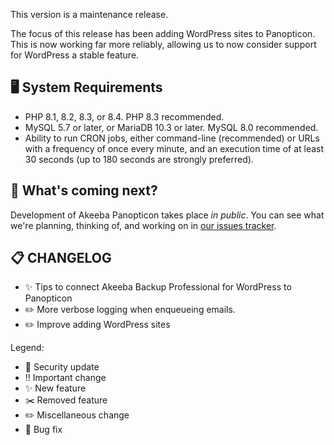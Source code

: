 This version is a maintenance release. 

The focus of this release has been adding WordPress sites to Panopticon. This is now working far more reliably, allowing us to now consider support for WordPress a stable feature.

## 🖥️ System Requirements

* PHP 8.1, 8.2, 8.3, or 8.4. PHP 8.3 recommended.
* MySQL 5.7 or later, or MariaDB 10.3 or later. MySQL 8.0 recommended.
* Ability to run CRON jobs, either command-line (recommended) or URLs with a frequency of once every minute, and an execution time of at least 30 seconds (up to 180 seconds are strongly preferred).

## 🔮 What's coming next?

Development of Akeeba Panopticon takes place _in public_. You can see what we're planning, thinking of, and working on in [our issues tracker](https://github.com/akeeba/panopticon/issues).

## 📋 CHANGELOG

* ✨ Tips to connect Akeeba Backup Professional for WordPress to Panopticon
* ✏️ More verbose logging when enqueueing emails.
* ✏️ Improve adding WordPress sites

Legend:

* 🚨 Security update
* ‼️ Important change
* ✨ New feature
* ✂️ Removed feature
* ✏️ Miscellaneous change
* 🐞 Bug fix
